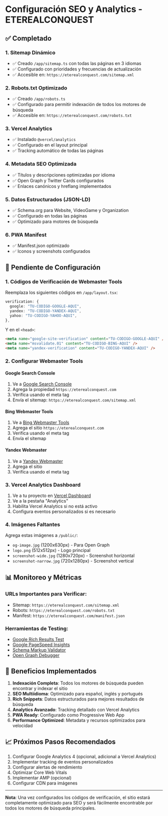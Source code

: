 # Configuración SEO y Analytics - ETEREALCONQUEST

## ✅ Completado

### 1. Sitemap Dinámico
- ✅ Creado `/app/sitemap.ts` con todas las páginas en 3 idiomas
- ✅ Configurado con prioridades y frecuencias de actualización
- ✅ Accesible en: `https://eterealconquest.com/sitemap.xml`

### 2. Robots.txt Optimizado
- ✅ Creado `/app/robots.ts` 
- ✅ Configurado para permitir indexación de todos los motores de búsqueda
- ✅ Accesible en: `https://eterealconquest.com/robots.txt`

### 3. Vercel Analytics
- ✅ Instalado `@vercel/analytics`
- ✅ Configurado en el layout principal
- ✅ Tracking automático de todas las páginas

### 4. Metadata SEO Optimizada
- ✅ Títulos y descripciones optimizadas por idioma
- ✅ Open Graph y Twitter Cards configurados
- ✅ Enlaces canónicos y hreflang implementados

### 5. Datos Estructurados (JSON-LD)
- ✅ Schema.org para Website, VideoGame y Organization
- ✅ Configurado en todas las páginas
- ✅ Optimizado para motores de búsqueda

### 6. PWA Manifest
- ✅ Manifest.json optimizado
- ✅ Iconos y screenshots configurados

## 🔧 Pendiente de Configuración

### 1. Códigos de Verificación de Webmaster Tools

Reemplaza los siguientes códigos en `/app/layout.tsx`:

```typescript
verification: {
  google: "TU-CODIGO-GOOGLE-AQUI",
  yandex: "TU-CODIGO-YANDEX-AQUI", 
  yahoo: "TU-CODIGO-YAHOO-AQUI",
},
```

Y en el `<head>`:
```html
<meta name="google-site-verification" content="TU-CODIGO-GOOGLE-AQUI" />
<meta name="msvalidate.01" content="TU-CODIGO-BING-AQUI" />
<meta name="yandex-verification" content="TU-CODIGO-YANDEX-AQUI" />
```

### 2. Configurar Webmaster Tools

#### Google Search Console
1. Ve a [Google Search Console](https://search.google.com/search-console)
2. Agrega la propiedad `https://eterealconquest.com`
3. Verifica usando el meta tag
4. Envía el sitemap: `https://eterealconquest.com/sitemap.xml`

#### Bing Webmaster Tools
1. Ve a [Bing Webmaster Tools](https://www.bing.com/webmasters)
2. Agrega el sitio `https://eterealconquest.com`
3. Verifica usando el meta tag
4. Envía el sitemap

#### Yandex Webmaster
1. Ve a [Yandex Webmaster](https://webmaster.yandex.com)
2. Agrega el sitio
3. Verifica usando el meta tag

### 3. Vercel Analytics Dashboard
1. Ve a tu proyecto en [Vercel Dashboard](https://vercel.com/dashboard)
2. Ve a la pestaña "Analytics"
3. Habilita Vercel Analytics si no está activo
4. Configura eventos personalizados si es necesario

### 4. Imágenes Faltantes
Agrega estas imágenes a `/public/`:
- `og-image.jpg` (1200x630px) - Para Open Graph
- `logo.png` (512x512px) - Logo principal
- `screenshot-wide.jpg` (1280x720px) - Screenshot horizontal
- `screenshot-narrow.jpg` (720x1280px) - Screenshot vertical

## 📊 Monitoreo y Métricas

### URLs Importantes para Verificar:
- Sitemap: `https://eterealconquest.com/sitemap.xml`
- Robots: `https://eterealconquest.com/robots.txt`
- Manifest: `https://eterealconquest.com/manifest.json`

### Herramientas de Testing:
- [Google Rich Results Test](https://search.google.com/test/rich-results)
- [Google PageSpeed Insights](https://pagespeed.web.dev/)
- [Schema Markup Validator](https://validator.schema.org/)
- [Open Graph Debugger](https://developers.facebook.com/tools/debug/)

## 🚀 Beneficios Implementados

1. **Indexación Completa**: Todos los motores de búsqueda pueden encontrar y indexar el sitio
2. **SEO Multiidioma**: Optimizado para español, inglés y portugués
3. **Rich Snippets**: Datos estructurados para mejores resultados de búsqueda
4. **Analytics Avanzado**: Tracking detallado con Vercel Analytics
5. **PWA Ready**: Configurado como Progressive Web App
6. **Performance Optimized**: Metadata y recursos optimizados para velocidad

## 📈 Próximos Pasos Recomendados

1. Configurar Google Analytics 4 (opcional, adicional a Vercel Analytics)
2. Implementar tracking de eventos personalizados
3. Configurar alertas de rendimiento
4. Optimizar Core Web Vitals
5. Implementar AMP (opcional)
6. Configurar CDN para imágenes

---

**Nota**: Una vez configurados los códigos de verificación, el sitio estará completamente optimizado para SEO y será fácilmente encontrable por todos los motores de búsqueda principales. 